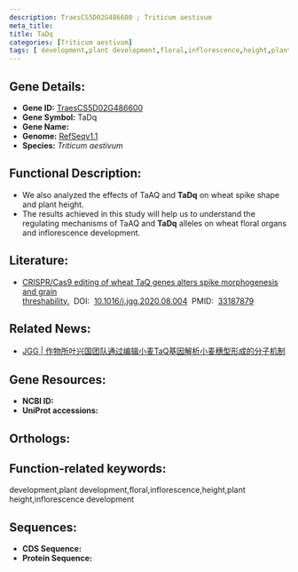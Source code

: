 ```yaml
---
description: TraesCS5D02G486600 ; Triticum aestivum
meta_title:
title: TaDq
categories: [Triticum aestivum]
tags: [ development,plant development,floral,inflorescence,height,plant height,inflorescence development ]
---
```


## Gene Details:
- **Gene ID:**	[TraesCS5D02G486600]()
- **Gene Symbol:** TaDq
- **Gene Name:** 
- **Genome:** [RefSeqv1.1]()
- **Species:** *Triticum aestivum*

## Functional Description:
   - We also analyzed the effects of TaAQ and **TaDq** on wheat spike shape and plant height.
   - The results achieved in this study will help us to understand the regulating mechanisms of TaAQ and **TaDq** alleles on wheat floral organs and inflorescence development.

## Literature:
   - [CRISPR/Cas9 editing of wheat TaQ genes alters spike morphogenesis and grain threshability.]( https://www.sciencedirect.com/science/article/abs/pii/S1673852720301454?via%3Dihub)&nbsp;&nbsp;DOI:&nbsp;&nbsp;[10.1016/j.jgg.2020.08.004](https://www.sciencedirect.com/science/article/abs/pii/S1673852720301454?via%3Dihub)&nbsp;&nbsp;PMID:&nbsp;&nbsp;[33187879](https://pubmed.ncbi.nlm.nih.gov/33187879/)

## Related News:
   - [JGG | 作物所叶兴国团队通过编辑小麦TaQ基因解析小麦穗型形成的分子机制](https://mp.weixin.qq.com/s?__biz=Mzg3MDEwNDEyMg==&mid=2247498019&idx=2&sn=705370c4307c2b13aad292f887e67198&chksm=ce905476f9e7dd60d1e38f217b8de2cc04cbdf8527b4a4df6f09818680fe32c7b7145ead80d5&scene=27&poc_token=HA2FbWWjC3cIcVW1whIuDgKybiEshtQuTPqaEc9o)

## Gene Resources:
- **NCBI ID:** [](https://www.ncbi.nlm.nih.gov/gene/?term=)
- **UniProt accessions:** [](https://www.uniprot.org/uniprotkb//entry)

## Orthologs:

## Function-related keywords:
development,plant development,floral,inflorescence,height,plant height,inflorescence development

## Sequences:
- **CDS Sequence:**
- **Protein Sequence:**
